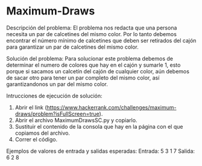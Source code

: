 # Maximum-Draws

Descripción del problema:
  El problema nos redacta que una persona necesita un par de calcetines del mismo color. Por lo tanto debemos encontrar el número mínimo de calcetines que deben ser retirados del cajón para garantizar un par de calcetines del mismo color.

Solución del problema:
  Para solucionar este problema debemos de determinar el numero de colores que hay en el cajón y sumarle 1, esto porque si sacamos un calcetín del cajón de cualquier color, aún debemos de sacar otro para tener un par completo del mismo color, así garantizandonos un par del mismo  color.

Intrucciones de ejecución de solución:
  1. Abrir el link (https://www.hackerrank.com/challenges/maximum-draws/problem?isFullScreen=true).
  2. Abrir el archivo MaximumDrawsSC.py y copiarlo.
  3. Sustituir el contenido de la consola que hay en la página con el que copiamos del archivo.
  4. Correr el código.

Ejemplos de valores de entrada y salidas esperadas: 
  Entrada: 
    5
    3
    1
    7
  Salida:
    6
    2
    8

